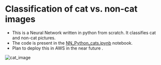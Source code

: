 # Classification of cat vs. non-cat images 

- This is a Neural Network written in python from scratch. It classifies cat and non-cat pictures.
- The code is present in the [NN_Python_cats.ipynb](https://github.com/abhi094/Educational-Projects/blob/master/Neural%20Networks%20in%20Python/NN_Python_cats.ipynb) notebook.
- Plan to deploy this in AWS in the near future .

![cat_image](https://github.com/abhi094/Educational-Projects/blob/master/Neural%20Networks%20in%20Python/images/cat.png)
